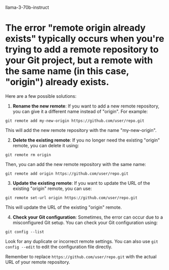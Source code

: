 llama-3-70b-instruct

# The error "remote origin already exists" typically occurs when you're trying to add a remote repository to your Git project, but a remote with the same name (in this case, "origin") already exists.

Here are a few possible solutions:

1. **Rename the new remote**: If you want to add a new remote repository, you can give it a different name instead of "origin". For example:
```
git remote add my-new-origin https://github.com/user/repo.git
```
This will add the new remote repository with the name "my-new-origin".

2. **Delete the existing remote**: If you no longer need the existing "origin" remote, you can delete it using:
```
git remote rm origin
```
Then, you can add the new remote repository with the same name:
```
git remote add origin https://github.com/user/repo.git
```
3. **Update the existing remote**: If you want to update the URL of the existing "origin" remote, you can use:
```
git remote set-url origin https://github.com/user/repo.git
```
This will update the URL of the existing "origin" remote.

4. **Check your Git configuration**: Sometimes, the error can occur due to a misconfigured Git setup. You can check your Git configuration using:
```
git config --list
```
Look for any duplicate or incorrect remote settings. You can also use `git config --edit` to edit the configuration file directly.

Remember to replace `https://github.com/user/repo.git` with the actual URL of your remote repository.
